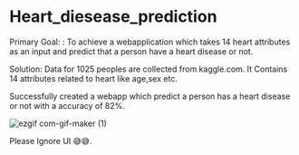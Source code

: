 # Heart_diesease_prediction
Primary Goal: : To achieve a webapplication which takes 14 heart attributes as an input and predict that a person have a heart disease or not.

Solution: Data for 1025 peoples are collected from kaggle.com. It Contains 14 attributes related to heart like age,sex etc.

Successfully created a webapp which predict a person has a heart disease or not with a accuracy of 82%. 

![ezgif com-gif-maker (1)](https://user-images.githubusercontent.com/87935713/211139753-31b99a3f-14b6-4212-b276-7ec4d4bdbfa2.gif)

Please Ignore UI 😅😅.

